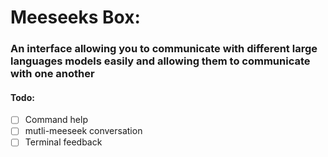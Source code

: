 # Meeseeks Box:
### An interface allowing you to communicate with different large languages models easily and allowing them to communicate with one another

#### Todo:
- [ ] Command help
- [ ] mutli-meeseek conversation
- [ ] Terminal feedback
